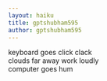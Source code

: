 ```yaml
---
layout: haiku
title: gptshubham595
author: gptshubham595
---
```


keyboard goes click clack<br>
clouds far away work loudly<br>
computer goes hum<br>
